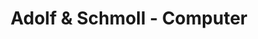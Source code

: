 ---
title: "Adolf & Schmoll - Computer"
url: /augsburg/adolf-und-schmoll-computer/
shop: Computer
---